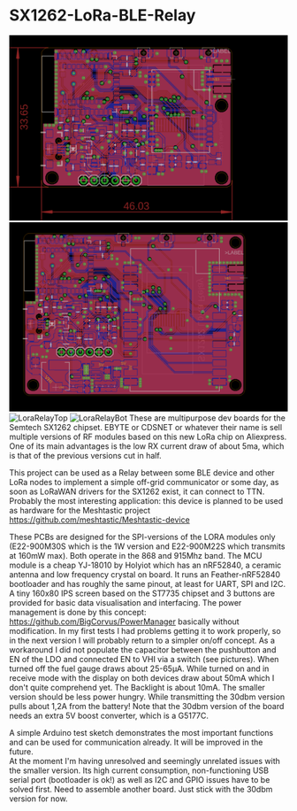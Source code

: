 # SX1262-LoRa-BLE-Relay
![LoraBLERelay22](https://github.com/BigCorvus/SX1262-LoRa-BLE-Relay/blob/master/LORA-BLE-RelayBrd22dbm.png)
![LoraBLERelay30](https://github.com/BigCorvus/SX1262-LoRa-BLE-Relay/blob/master/LORA-BLE-RelayBrd30dbm.png)
![LoraRelayTop](https://github.com/BigCorvus/SX1262-LoRa-BLE-Relay/blob/master/LoraRelaysTop.jpg)
![LoraRelayBot](https://github.com/BigCorvus/SX1262-LoRa-BLE-Relay/blob/master/loraRelaysBot.jpg)
These are multipurpose dev boards for the Semtech SX1262 chipset. EBYTE or CDSNET or whatever their name is sell multiple versions of RF modules based on this new LoRa chip on Aliexpress. One of its main advantages is the low RX current draw of about 5ma, which is that of the previous versions cut in half.  

This project can be used as a Relay between some BLE device and other LoRa nodes to implement a simple off-grid communicator or some day, as soon as LoRaWAN drivers for the SX1262 exist, it can connect to TTN. Probably the most interesting application: this device is planned to be used as hardware for the Meshtastic project https://github.com/meshtastic/Meshtastic-device  

These PCBs are designed for the SPI-versions of the LORA modules only (E22-900M30S which is the 1W version and E22-900M22S which transmits at 160mW max). Both operate in the 868 and 915Mhz band.  The MCU module is a cheap YJ-18010 by Holyiot which has an nRF52840, a ceramic antenna and low frequency crystal on board. It runs an Feather-nRF52840 bootloader and has roughly the same pinout, at least for UART, SPI and I2C. A tiny 160x80 IPS screen based on the ST7735 chipset and 3 buttons are provided for basic data visualisation and interfacing. The power management is done by this concept: https://github.com/BigCorvus/PowerManager basically without modification. In my first tests I had problems getting it to work properly, so in the next version I will probably return to a simpler on/off concept. As a workaround I did not populate the capacitor between the pushbutton and EN of the LDO and connected EN to VHI via a switch (see pictures). When turned off the fuel gauge draws about 25-65µA. While turned on and in receive mode with the display on both devices draw about 50mA which I don't quite comprehend yet. The Backlight is about 10mA. The smaller version should be less power hungry. While transmitting the 30dbm version pulls about 1,2A from the battery!
Note that the 30dbm version of the board needs an extra 5V boost converter, which is a G5177C.  

A simple Arduino test sketch demonstrates the most important functions and can be used for communication already. It will be improved in the future.  
At the moment I'm having unresolved and seemingly unrelated issues with the smaller version. Its high current consumption, non-functioning USB serial port (bootloader is ok!) as well as I2C and GPIO issues have to be solved first. Need to assemble another board. Just stick with the 30dbm version for now. 

